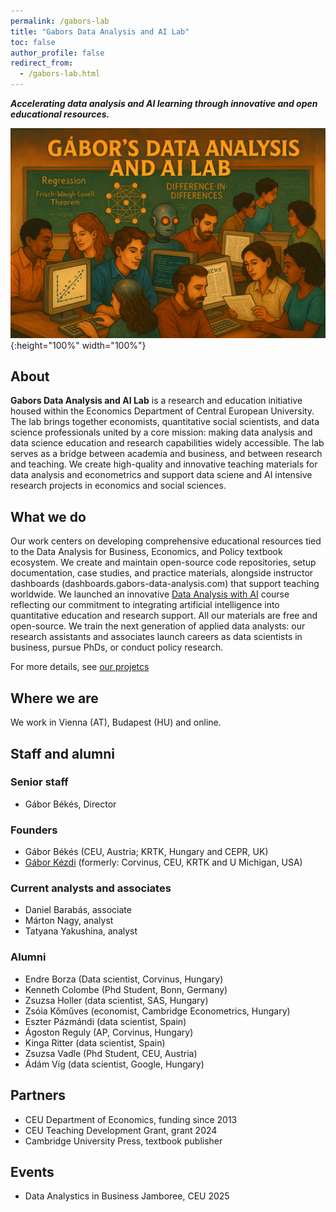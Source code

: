 ```yaml
---
permalink: /gabors-lab
title: "Gabors Data Analysis and AI Lab"
toc: false
author_profile: false
redirect_from:
  - /gabors-lab.html
---
```



***Accelerating data analysis and AI learning through innovative and open educational resources.***


![lab cover](images/lab-image1.png){:height="100%" width="100%"}



## About

**Gabors Data Analysis and AI Lab** is a research and education initiative housed within the Economics Department of Central European University. The lab brings together economists, quantitative social scientists, and data science professionals united by a core mission:  making data analysis and data science education and research capabilities widely accessible. The lab serves as a bridge between academia and business, and between research and teaching. We create high-quality and innovative teaching materials for data analysis and econometrics and support data sciene and AI intensive research projects in economics and social sciences. 

## What we do

Our work centers on developing comprehensive educational resources tied to the Data Analysis for Business, Economics, and Policy textbook ecosystem. We create and maintain open-source code repositories, setup documentation, case studies, and practice materials, alongside instructor dashboards (dashboards.gabors-data-analysis.com) that support teaching worldwide. We launched an innovative [Data Analysis with AI](https://gabors-data-analysis.com/ai-course/) course reflecting our commitment to integrating artificial intelligence into quantitative education and research support. All our materials are free and open-source. We train the next generation of applied data analysts: our research assistants and associates launch careers as data scientists in business, pursue PhDs, or conduct policy research. 

For more details, see [our projetcs](/gabors-lab-projects.md)

## Where we are

We work in Vienna (AT), Budapest (HU) and online. 



## Staff and alumni

### Senior staff

* Gábor Békés, Director

### Founders

* Gábor Békés (CEU, Austria; KRTK, Hungary and CEPR, UK)
* [Gábor Kézdi](https://kezdigabor.life/) (formerly: Corvinus, CEU, KRTK and U Michigan, USA) 

### Current analysts and associates

* Daniel Barabás, associate 
* Márton Nagy, analyst
* Tatyana Yakushina, analyst 

### Alumni

* Endre Borza (Data scientist, Corvinus, Hungary)
* Kenneth Colombe (Phd Student, Bonn, Germany)
* Zsuzsa Holler (data scientist, SAS, Hungary)
* Zsóia Kőműves (economist, Cambridge Econometrics, Hungary)
* Eszter Pázmándi (data scientist, Spain)
* Ágoston Reguly (AP, Corvinus, Hungary)
* Kinga Ritter (data scientist, Spain)
* Zsuzsa Vadle (Phd Student, CEU, Austria)
* Ádám Víg (data scientist, Google, Hungary)

## Partners

* CEU Department of Economics, funding since 2013
* CEU Teaching Development Grant, grant 2024
* Cambridge University Press, textbook publisher

## Events

* Data Analystics in Business Jamboree, CEU 2025
